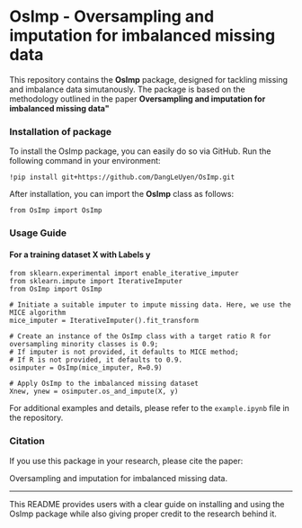 # OsImp - Oversampling and imputation for imbalanced missing data
This repository contains the **OsImp** package, designed for tackling missing and imbalance data simutanously. The package is based on the methodology outlined in the paper **Oversampling and imputation for imbalanced missing data"**

### Installation of package
To install the OsImp package, you can easily do so via GitHub. Run the following command in your environment:

`!pip install git+https://github.com/DangLeUyen/OsImp.git`

After installation, you can import the **OsImp** class as follows:

`from OsImp import OsImp`

### Usage Guide

#### For a training dataset X with Labels y

```
from sklearn.experimental import enable_iterative_imputer
from sklearn.impute import IterativeImputer
from OsImp import OsImp

# Initiate a suitable imputer to impute missing data. Here, we use the MICE algorithm
mice_imputer = IterativeImputer().fit_transform

# Create an instance of the OsImp class with a target ratio R for oversampling minority classes is 0.9;
# If imputer is not provided, it defaults to MICE method;
# If R is not provided, it defaults to 0.9.
osimputer = OsImp(mice_imputer, R=0.9)

# Apply OsImp to the imbalanced missing dataset
Xnew, ynew = osimputer.os_and_impute(X, y)
```

For additional examples and details, please refer to the `example.ipynb` file in the repository.
### Citation
If you use this package in your research, please cite the paper:

Oversampling and imputation for imbalanced missing data.

-------------------------------
This README provides users with a clear guide on installing and using the OsImp package while also giving proper credit to the research behind it.

